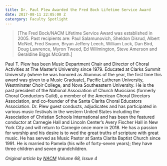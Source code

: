 ```yaml
---
title: Dr. Paul Plew Awarded the Fred Bock Lifetime Service Award
date: 2017-08-11 22:05:00 Z
catergory: Faculty Spotlight
---
```


> \[The Fred Bock/NACM Lifetime Service Award was established in 2005. Past recipients are: Paul Salamunovich, Sheldon Disrud, Albert McNeil, Fred Swann, Bryan Jeffery Leech, William Lock, Dan Bird, Doug Lawrence, Myron Tweed, Ed Willmington, Steve Amerson and Geraldine Biggs McGrath.\]

Paul T. Plew has been Music Department Chair and Director of Choral Activities at The Master’s University since 1979. Educated at Clarks Summit University (where he was honored as Alumnus of the year, the first time this award was given to a Music Graduate), Pacific Lutheran University, Westminster Choir College, and Nova Southeastern University. He is the past president of the National Association of Church Musicians (formerly Choral Conductors Guild), a member of the American Choral Directors Association, and co-founder of the Santa Clarita Choral Educators Association. Dr. Plew guest conducts, adjudicates and has participated in various music festivals in the western United States including the Association of Christian Schools International and has been the featured conductor at Carnegie Hall and Lincoln Center’s Avery Fischer Hall in New York City and will return to Carnegie once more in 2018. He has a passion for worship and his desire is to wed the great truths of scripture with great music. He has served as Music Pastor at Santa Clarita Baptist Church since 1991. He is married to Pamela (his wife of forty-seven years); they have three children and seven grandchildren.

*Original article  by [NACM](www.nacmhq.org) Volume 68, Issue 4*